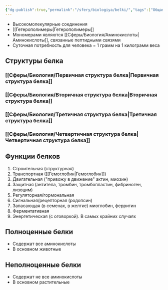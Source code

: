 ```yaml
---
{"dg-publish":true,"permalink":"/sfery/biologiya/belki/","tags":["Общаябиология"]}
---
```


- Высокомолекулярные соединения
- [[Гетерополимеры\|Гетерополимеры]]
- Мономерами являются [[Сферы/Биология/Аминокислоты\|Аминокислоты]], связанные пептидными связями
- Суточная потребность для человека = 1 грамм на 1 килограмм веса
## Структуры белка 
### [[Сферы/Биология/Первичная структура белка\|Первичная структура белка]] 
### [[Сферы/Биология/Вторичная структура белка\|Вторичная структура белка]] 
### [[Сферы/Биология/Третичная структура белка\|Третичная структура белка]] 
### [[Сферы/Биология/Четвертичная структура белка\|Четвертичная структура белка]] 
## Функции белков
1. Строительная (структурная)
2. Транспортная ([[Гемоглобин\|Гемоглобин]])
3. Двигательная ("привожу в движение" актин, миозин)
4. Защитная (антитела, тромбин, тромбопластин, фибриноген, лизоцим)
5. Регуляторная/гормональная
6. Сигнальная/рецепторная (родопсин)
7. Запасающая (в семенах, в желтке) миоглобин, ферритин
8. Ферментативная
9. Энергетическая (с оговоркой). В самых крайних случаях
## Полноценные белки
- Содержат все аминокислоты 
- В основном животные
## Неполноценные белки
- Содержат не все аминокислоты 
- В основном растительные